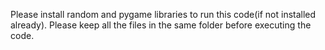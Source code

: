 Please install random and pygame libraries to run this code(if not installed already). 
Please keep all the files in the same folder before executing the code. 
